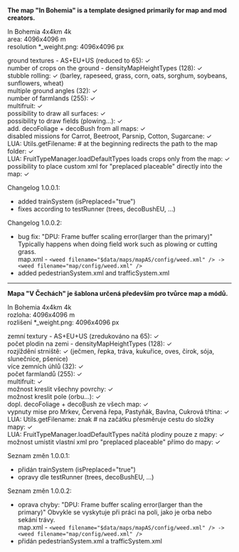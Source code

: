 **The map "In Bohemia" is a template designed primarily for map and mod creators.**

In Bohemia 4x4km 4k<br/>
area: 4096x4096 m<br/>
resolution *_weight.png: 4096x4096 px<br/>

ground textures - AS+EU+US (reduced to 65): ✓<br/>
number of crops on the ground - densityMapHeightTypes (128): ✓<br/>
stubble rolling: ✓ (barley, rapeseed, grass, corn, oats, sorghum, soybeans, sunflowers, wheat)<br/>
multiple ground angles (32): ✓<br/>
number of farmlands (255): ✓<br/>
multifruit: ✓<br/>
possibility to draw all surfaces: ✓<br/>
possibility to draw fields (plowing...): ✓<br/>
add. decoFoliage + decoBush from all maps: ✓<br/>
disabled missions for Carrot, Beetroot, Parsnip, Cotton, Sugarcane: ✓<br/>
LUA: Utils.getFilename: # at the beginning redirects the path to the map folder: ✓<br/>
LUA: FruitTypeManager.loadDefaultTypes loads crops only from the map: ✓<br/>
possibility to place custom xml for "preplaced placeable" directly into the map: ✓<br/>

Changelog 1.0.0.1:

- added trainSystem (isPreplaced="true")
- fixes according to testRunner (trees, decoBushEU, ...)

Changelog 1.0.0.2:

- bug fix: "DPU: Frame buffer scaling error(larger than the primary)" Typically happens when doing field work such as plowing or cutting grass.<br/>
  map.xml - ```<weed filename="$data/maps/mapAS/config/weed.xml" /> -> <weed filename="map/config/weed.xml" />```
- added pedestrianSystem.xml and trafficSystem.xml

---

**Mapa "V Čechách" je šablona určená především pro tvůrce map a módů.**

In Bohemia 4x4km 4k<br/>
rozloha: 4096x4096 m<br/>
rozlišení *_weight.png: 4096x4096 px<br/>
 
zemní textury - AS+EU+US (zredukováno na 65): ✓<br/>
počet plodin na zemi - densityMapHeightTypes (128): ✓<br/>
rozjíždění strniště: ✓ (ječmen, řepka, tráva, kukuřice, oves, čirok, sója, slunečnice, pšenice)<br/>
více zemních úhlů (32): ✓<br/>
počet farmlandů (255): ✓<br/>
multifruit: ✓<br/>
možnost kreslit všechny povrchy: ✓<br/>
možnost kreslit pole (orbu...): ✓<br/>
dopl. decoFoliage + decoBush ze všech map: ✓<br/>
vypnuty mise pro Mrkev, Červená řepa, Pastyňák, Bavlna, Cukrová třtina: ✓<br/>
LUA: Utils.getFilename: znak # na začátku přesměruje cestu do složky mapy: ✓<br/>
LUA: FruitTypeManager.loadDefaultTypes načítá plodiny pouze z mapy: ✓<br/>
možnost umístit vlastní xml pro "preplaced placeable" přímo do mapy: ✓<br/>

Seznam změn 1.0.0.1:

- přidán trainSystem (isPreplaced="true")
- opravy dle testRunner (trees, decoBushEU, ...)

Seznam změn 1.0.0.2:

- oprava chyby: "DPU: Frame buffer scaling error(larger than the primary)" Obvykle se vyskytuje při práci na poli, jako je orba nebo sekání trávy.<br/>
  map.xml - ```<weed filename="$data/maps/mapAS/config/weed.xml" /> -> <weed filename="map/config/weed.xml" />```
- přidán pedestrianSystem.xml a trafficSystem.xml


